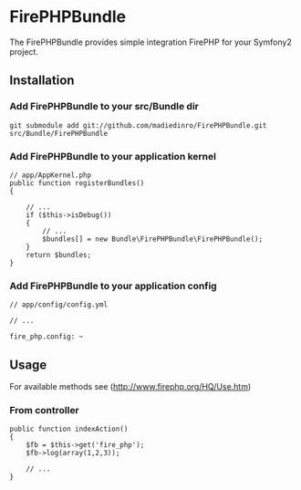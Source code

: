 FirePHPBundle
==========

The FirePHPBundle provides simple integration FirePHP for your Symfony2 project.


## Installation

### Add FirePHPBundle to your src/Bundle dir

    git submodule add git://github.com/madiedinro/FirePHPBundle.git src/Bundle/FirePHPBundle

### Add FirePHPBundle to your application kernel

    // app/AppKernel.php
    public function registerBundles()
    {

		// ...
		if ($this->isDebug())
		{
			// ...
			$bundles[] = new Bundle\FirePHPBundle\FirePHPBundle();
		}
		return $bundles;
    }

### Add FirePHPBundle to your application config

    // app/config/config.yml

	// ...

	fire_php.config: ~


## Usage

For available methods see (http://www.firephp.org/HQ/Use.htm)

### From controller

    public function indexAction()
    {
		$fb = $this->get('fire_php');
		$fb->log(array(1,2,3));

        // ...
    }

